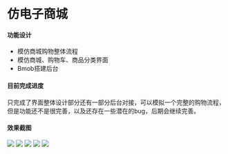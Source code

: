 # 仿电子商城

#### 功能设计

* 模仿商城购物整体流程
* 模仿商城、购物车、商品分类界面
* Bmob搭建后台

#### 目前完成进度

只完成了界面整体设计部分还有一部分后台对接，可以模拟一个完整的购物流程，但是功能还不是很完善，以及还存在一些潜在的bug，后期会继续完善。

#### 效果截图

![](http://oxsxuoiqx.bkt.clouddn.com/%E5%B0%8FQ%E6%88%AA%E5%9B%BE-20180118132104.png)
![](http://oxsxuoiqx.bkt.clouddn.com/%E5%B0%8FQ%E6%88%AA%E5%9B%BE-20180118132148.png)
![](http://oxsxuoiqx.bkt.clouddn.com/%E5%B0%8FQ%E6%88%AA%E5%9B%BE-20180118132118.png)
![](http://oxsxuoiqx.bkt.clouddn.com/%E5%B0%8FQ%E6%88%AA%E5%9B%BE-20180118132134.png)
![](http://oxsxuoiqx.bkt.clouddn.com/%E5%B0%8FQ%E6%88%AA%E5%9B%BE-20180118132159.png)
